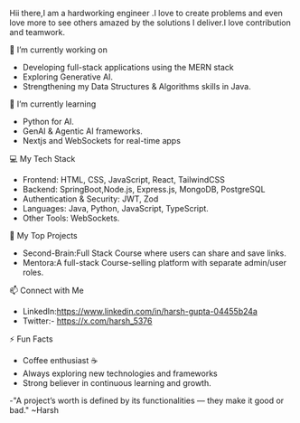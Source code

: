 Hii there,I am a hardworking engineer .I love to create problems and even love more to see others amazed by the solutions I deliver.I love contribution and teamwork.


🔭 I’m currently working on
- Developing full-stack applications using the MERN stack
- Exploring Generative AI.
- Strengthening my Data Structures & Algorithms skills in Java.


🌱 I’m currently learning
- Python for AI.
- GenAI & Agentic AI frameworks.
- Nextjs and WebSockets for real-time apps


 💻 My Tech Stack
- Frontend: HTML, CSS, JavaScript, React, TailwindCSS  
- Backend: SpringBoot,Node.js, Express.js, MongoDB, PostgreSQL  
- Authentication & Security: JWT, Zod  
- Languages: Java, Python, JavaScript, TypeScript. 
- Other Tools: WebSockets.  


📂 My Top Projects

- Second-Brain:Full Stack Course where users can share and save links.
- Mentora:A full-stack Course-selling platform with separate admin/user roles.


📫 Connect with Me
- LinkedIn:https://www.linkedin.com/in/harsh-gupta-04455b24a
- Twitter:- https://x.com/harsh_5376

⚡ Fun Facts
- Coffee enthusiast ☕  
- Always exploring new technologies and frameworks  
- Strong believer in continuous learning and growth.

 -"A project’s worth is defined by its functionalities — they make it good or bad." ~Harsh

